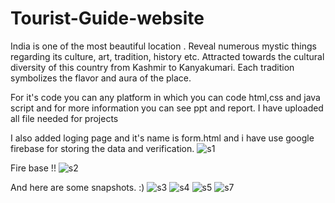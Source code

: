 # Tourist-Guide-website
India is one of the most beautiful location . Reveal numerous mystic things regarding its culture, art, tradition, history etc. Attracted towards the cultural diversity of this country from Kashmir to Kanyakumari. Each tradition symbolizes the flavor and aura of the place.




For it's code you can any platform in which you can code html,css and java script and for more information you can see ppt and report.
I have uploaded all file needed for projects



I also added loging page and it's name is form.html and i have use google firebase for storing the data and verification.
![s1](https://user-images.githubusercontent.com/109826201/209278977-d0eba469-fb1d-494b-a2da-632d1b1b5b32.jpg)



Fire base !!
![s2](https://user-images.githubusercontent.com/109826201/209279213-598f92a2-acd2-48f6-91f2-1f14f02bac1f.jpg)



And here are some snapshots. :)
![s3](https://user-images.githubusercontent.com/109826201/209279251-a0101c83-d032-49f8-b5d0-d3889acb07d8.png)
![s4](https://user-images.githubusercontent.com/109826201/209279261-2430ea20-b4e9-40c7-8bd7-e6879e374a84.png)
![s5](https://user-images.githubusercontent.com/109826201/209279267-d80074ce-3e29-4848-8471-ceef9097ea54.png)
![s7](https://user-images.githubusercontent.com/109826201/209279274-698604d9-e603-4ca1-97e8-e54b517e3fbb.png)
